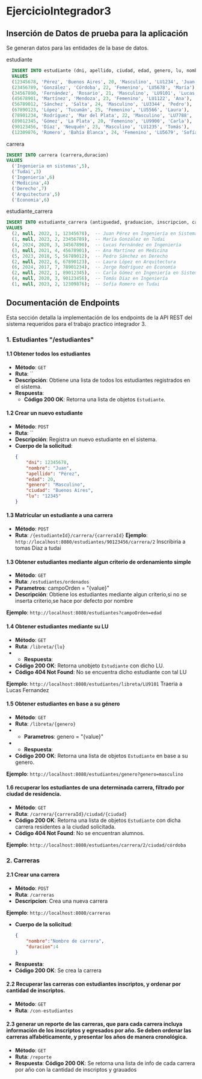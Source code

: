 # EjercicioIntegrador3

## Inserción de Datos de prueba para la aplicación
Se generan datos para las entidades de la base de datos.

estudiante
  ```sql
    INSERT INTO estudiante (dni, apellido, ciudad, edad, genero, lu, nombre)
    VALUES
    (12345678, 'Pérez', 'Buenos Aires', 20, 'Masculino', 'LU1234', 'Juan'),
    (23456789, 'González', 'Córdoba', 22, 'Femenino', 'LU5678', 'María'),
    (34567890, 'Fernández', 'Rosario', 21, 'Masculino', 'LU9101', 'Lucas'),
    (45678901, 'Martínez', 'Mendoza', 23, 'Femenino', 'LU1122', 'Ana'),
    (56789012, 'Sánchez', 'Salta', 24, 'Masculino', 'LU3344', 'Pedro'),
    (67890123, 'López', 'Tucumán', 25, 'Femenino', 'LU5566', 'Laura'),
    (78901234, 'Rodríguez', 'Mar del Plata', 22, 'Masculino', 'LU7788', 'Jorge'),
    (89012345, 'Gómez', 'La Plata', 20, 'Femenino', 'LU9900', 'Carla'),
    (90123456, 'Díaz', 'Neuquén', 23, 'Masculino', 'LU1235', 'Tomás'),
    (12309876, 'Romero', 'Bahía Blanca', 24, 'Femenino', 'LU5679', 'Sofía');
  ```

carrera
  ```sql
  INSERT INTO carrera (carrera,duracion) 
  VALUES
    ('Ingenieria en sistemas',5),
    ('Tudai',3)
    ('Ingenieria',6)
    ('Medicina',4)
    ('Derecho',7)
    ('Arquitectura',5)
    ('Economia',6)
  ```
estudiante_carrera

  ```sql
  INSERT INTO estudiante_carrera (antiguedad, graduacion, inscripcion, carrera_id, dni)
  VALUES
    (2, null, 2022, 1, 12345678),  -- Juan Pérez en Ingeniería en Sistemas
    (1, null, 2023, 2, 23456789),  -- María González en Tudai
    (4, 2024, 2020, 3, 34567890),  -- Lucas Fernández en Ingeniería
    (3, null, 2021, 4, 45678901),  -- Ana Martínez en Medicina
    (5, 2023, 2018, 5, 56789012),  -- Pedro Sánchez en Derecho
    (2, null, 2022, 6, 67890123),  -- Laura López en Arquitectura
    (6, 2024, 2017, 7, 78901234),  -- Jorge Rodríguez en Economía
    (2, null, 2022, 1, 89012345),  -- Carla Gómez en Ingeniería en Sistemas
    (4, null, 2020, 3, 90123456),  -- Tomás Díaz en Ingeniería
    (1, null, 2023, 2, 12309876);  -- Sofía Romero en Tudai
  ```


## Documentación de Endpoints

Esta sección detalla la implementación de los endpoints de la API REST del sistema requeridos para el trabajo practico integrador 3.

### 1. Estudiantes "/estudiantes"

#### 1.1 Obtener todos los estudiantes

- **Método**: `GET`
- **Ruta**: ``
- **Descripción**: Obtiene una lista de todos los estudiantes registrados en el sistema.
- **Respuesta**:
   - **Código 200 OK**: Retorna una lista de objetos `Estudiante`.

#### 1.2 Crear un nuevo estudiante

- **Método**: `POST`
- **Ruta**: ``
- **Descripción**: Registra un nuevo estudiante en el sistema.
- **Cuerpo de la solicitud**:
  ```json
  {
      "dni": 12345678,
      "nombre": "Juan",
      "apellido": "Pérez",
      "edad": 20,
      "genero": "Masculino",
      "ciudad": "Buenos Aires",
      "lu": "12345"
  }
  
#### 1.3 Matricular un estudiante a una carrera
- **Método**: `POST`
- **Ruta**: `/{estudianteId}/carrera/{carreraId}`
  **Ejemplo**: `http://localhost:8080/estudiantes/90123456/carrera/2` Inscribiria a tomas Diaz a tudai


#### 1.3 Obtener estudiantes mediante algun criterio de ordenamiento simple

- **Método**: `GET`
- **Ruta**: `/estudiantes/ordenados`
- **Parametros**: campoOrden = "{value}"  
- **Descripción**: Obtiene los estudiantes mediante algun criterio,si no se inserta criterio,se hace por defecto por nombre
  
**Ejemplo**: `http://localhost:8080/estudiantes?campoOrden=edad`


#### 1.4 Obtener estudiantes mediante su LU
- **Método**: `GET`
- **Ruta**: `/libreta/{lu}`
- - **Respuesta**:
- **Código 200 OK**: Retorna unobjeto `Estudiante` con dicho LU.
- **Código 404 Not Found**: No se encuentra dicho estudiante con tal LU

**Ejemplo**: `http://localhost:8080/estudiantes/libreta/LU9101` Traeria a Lucas Fernandez

#### 1.5 Obtener estudiantes en base a su género
- **Método**: `GET`
- **Ruta**: `/libreta/{genero}`
- - **Parametros**: genero = "{value}"
- - **Respuesta**:
- **Código 200 OK**: Retorna una lista de objetos `Estudiante` en base a su genero.

**Ejemplo**: `http://localhost:8080/estudiantes/genero?genero=masculino`

#### 1.6 recuperar los estudiantes de una determinada carrera, filtrado por ciudad de residencia.
- **Método**: `GET`
- **Ruta**: `/carrera/{carreraId}/ciudad/{ciudad}`
- **Código 200 OK**: Retorna una lista de objetos `Estudiante` con dicha carrera residentes a la ciudad solicitada.
- **Código 404 Not Found**: No se encuentran alumnos.

**Ejemplo**: `http://localhost:8080/estudiantes/carrera/2/ciudad/córdoba` 

### 2. Carreras

#### 2.1 Crear una carrera
- **Método**: `POST`
- **Ruta**: `/carreras`
- **Descripcion**: Crea una nueva carrera

**Ejemplo**: `http://localhost:8080/carreras`

- **Cuerpo de la solicitud**:
  ```json
  {
      "nombre":"Nombre de carrera",
      "duracion":4
  }

- **Respuesta**:
- **Código 200 OK**: Se crea la carrera 

#### 2.2 Recuperar las carreras con estudiantes inscriptos, y ordenar por cantidad de inscriptos.
- **Método**: `GET`
- **Ruta**: `/con-estudiantes`

#### 2.3 generar un reporte de las carreras, que para cada carrera incluya información de los inscriptos y egresados por año. Se deben ordenar las carreras alfabéticamente, y presentar los años de manera cronológica.
- **Método**: `GET`
- **Ruta**: `/reporte`
- **Respuesta**:
  **Código 200 OK**: Se retorna una lista de info de cada carrera por año con la cantidad de inscriptos y grauados
